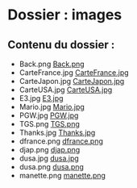 # Dossier : images
 
 ## Contenu du dossier : 
- Back.png [Back.png](./Back.png)
- CarteFrance.jpg [CarteFrance.jpg](./CarteFrance.jpg)
- CarteJapon.jpg [CarteJapon.jpg](./CarteJapon.jpg)
- CarteUSA.jpg [CarteUSA.jpg](./CarteUSA.jpg)
- E3.jpg [E3.jpg](./E3.jpg)
- Mario.jpg [Mario.jpg](./Mario.jpg)
- PGW.jpg [PGW.jpg](./PGW.jpg)
- TGS.png [TGS.png](./TGS.png)
- Thanks.jpg [Thanks.jpg](./Thanks.jpg)
- dfrance.png [dfrance.png](./dfrance.png)
- djap.png [djap.png](./djap.png)
- dusa.jpg [dusa.jpg](./dusa.jpg)
- dusa.png [dusa.png](./dusa.png)
- manette.png [manette.png](./manette.png)
